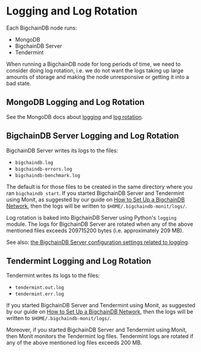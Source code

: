 <!---
Copyright BigchainDB GmbH and BigchainDB contributors
SPDX-License-Identifier: (Apache-2.0 AND CC-BY-4.0)
Code is Apache-2.0 and docs are CC-BY-4.0
--->

# Logging and Log Rotation

Each BigchainDB node runs:

- MongoDB
- BigchainDB Server
- Tendermint

When running a BigchainDB node for long periods
of time, we need to consider doing log rotation, i.e. we do not want the logs taking
up large amounts of storage and making the node unresponsive or getting it into a bad state.

## MongoDB Logging and Log Rotation

See the MongoDB docs about
[logging](https://docs.mongodb.com/v3.6/administration/monitoring/#monitoring-standard-loggging)
and [log rotation](https://docs.mongodb.com/v3.6/tutorial/rotate-log-files/).

## BigchainDB Server Logging and Log Rotation

BigchainDB Server writes its logs to the files:

- `bigchaindb.log`
- `bigchaindb-errors.log`
- `bigchaindb-benchmark.log`

The default is for those files to be created in the same directory where you ran `bigchaindb start`.
If you started BigchainDB Server and Tendermint using Monit, as suggested by our guide on
[How to Set Up a BigchainDB Network](../simple-deployment-template/network-setup.html),
then the logs will be written to `$HOME/.bigchaindb-monit/logs/`.

Log rotation is baked into BigchainDB Server using Python's `logging` module.
The logs for BigchainDB Server are rotated when any of the above mentioned files exceeds 209715200 bytes (i.e. approximately 209 MB).

See also: [the BigchainDB Server configuration settings related to logging](../server-reference/configuration.html#log).

## Tendermint Logging and Log Rotation

Tendermint writes its logs to the files:

- `tendermint.out.log`
- `tendermint.err.log`

If you started BigchainDB Server and Tendermint using Monit, as suggested by our guide on
[How to Set Up a BigchainDB Network](../simple-deployment-template/network-setup.html),
then the logs will be written to `$HOME/.bigchaindb-monit/logs/`.

Moreover, if you started BigchainDB Server and Tendermint using Monit,
then Monit monitors the Tendermint log files.
Tendermint logs are rotated if any of the above mentioned log files exceeds 200 MB.
